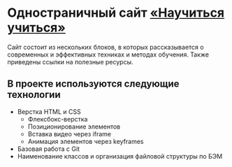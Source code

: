 # Одностраничный сайт [«Научиться учиться»](https://renzixx.github.io/how-to-learn/)

Сайт состоит из нескольких блоков, в которых рассказывается о современных и эффективных техниках и методах обучения.
Также приведены ссылки на полезные ресурсы.

## В проекте используются следующие технологии

* Верстка HTML и CSS
    + Флексбокс-верстка
    + Позиционирование элементов
    + Вставка видео через iframe
    + Анимация элементов через keyframes
* Базовая работа с Git
* Наименование классов и организация файловой структуры по БЭМ
